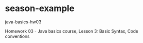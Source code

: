 # season-example
java-basics-hw03

Homework 03 - Java basics course, Lesson 3: Basic Syntax, Code conventions
